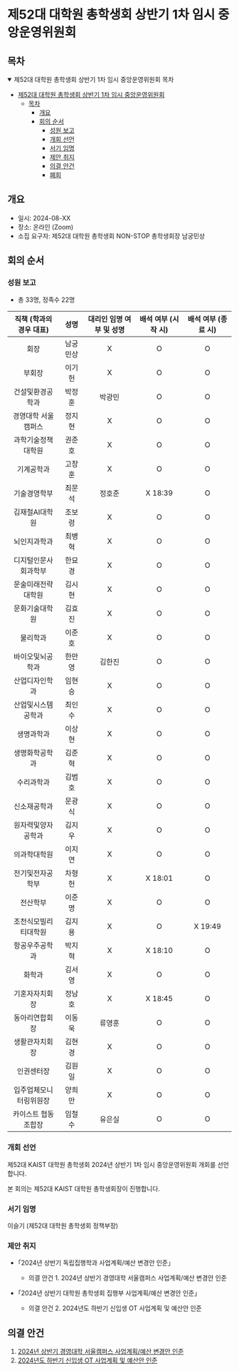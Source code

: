 제52대 대학원 총학생회 상반기 1차 임시 중앙운영위원회 
===

## 목차

<details open>
<summary>제52대 대학원 총학생회 상반기 1차 임시 중앙운영위원회 목차</summary>

- [제52대 대학원 총학생회 상반기 1차 임시 중앙운영위원회](#제52대-대학원-총학생회-상반기-1차-임시-중앙운영위원회)
  - [목차](#목차)
	- [개요](#개요)
	- [회의 순서](#회의-순서)
		- [성원 보고](#성원-보고)
		- [개회 선언](#개회-선언)
		- [서기 임명](#서기-임명)
 		- [제안 취지](#제안-취지)
		- [의결 안건](#의결-안건)
		- [폐회](#폐회)
</details>

## 개요

- 일시: 2024-08-XX
- 장소: 온라인 (Zoom)
- 소집 요구자: 제52대 대학원 총학생회 NON-STOP 총학생회장 남궁민상

## 회의 순서
### 성원 보고
- 총 33명, 정족수 22명

| 직책 (학과의 경우 대표) | 성명 | 대리인 임명 여부 및 성명 | 배석 여부 (시작 시) | 배석 여부 (종료 시) |
|:---:|:---:|:---:|:---:|:---:|
| 회장 | 남궁민상 | X  | O  |  O |
| 부회장 | 이기헌 | X  | O  |  O |
| 건설및환경공학과 | 박정훈 | 박광민  | O | O  |
| 경영대학 서울캠퍼스 | 정지현 | X  | O  | O  |
| 과학기술정책대학원 | 권준호 |  X |  O | O  |
| 기계공학과 | 고창훈 |  X |  O |  O |
| 기술경영학부 | 최문석 |  정호준 | X 18:39 | O  |
| 김재철AI대학원 | 조보령 | X  | O  | O  |
| 뇌인지과학과 | 최병혁 | X  | O  | O  |
| 디지털인문사회과학부 | 한묘경 | X  |  O | O  |
| 문술미래전략대학원 | 김시현 |  X | O  | O  |
| 문화기술대학원 | 김효진 |  X | O  | O  |
| 물리학과 | 이준호 | X  | O  | O  |
| 바이오및뇌공학과 | 한만영 | 김한진 | O  | O  |
| 산업디자인학과 | 임현승 |  X | O  | O  |
| 산업및시스템공학과 | 최인수 |  X |  O | O  |
| 생명과학과 | 이상현 |  X | O  | O  |
| 생명화학공학과 | 김준혁 | X  | O  | O  |
| 수리과학과 | 김범호 | X  | O  | O  |
| 신소재공학과 | 문광식 | X  | O  | O  |
| 원자력및양자공학과 | 김지우 | X  | O  | O  |
| 의과학대학원 | 이지연 | X  | O  | O  |
| 전기및전자공학부 | 차형헌 | X  | X 18:01  |  O |
| 전산학부 | 이준명 |  X | O  | O  |
| 조천식모빌리티대학원 | 김지용 | X  | O  | X 19:49 |
| 항공우주공학과 | 박지혁 |  X | X 18:10 | O  |
| 화학과 | 김서영 | X  | O  | O  |
| 기혼자자치회장 | 정남호 |  X | X 18:45  | O  |
| 동아리연합회장 | 이동욱 | 류영훈 | O  | O  |
| 생활관자치회장 | 김현경 | X  | O  | O  |
| 인권센터장 | 김원일 | X  | O  | O  |
| 입주업체모니터링위원장 | 양희만 | X  | O  | O  |
| 카이스트 협동조합장 | 임철수 | 유은실 | O  | O  |

### 개회 선언
제52대 KAIST 대학원 총학생회 2024년 상반기 1차 임시 중앙운영위원회 개회를 선언합니다. 

본 회의는 제52대 KAIST 대학원 총학생회장이 진행합니다.

### 서기 임명
이슬기 (제52대 대학원 총학생회 정책부장) 

### 제안 취지
    
- ｢2024년 상반기 독립집행학과 사업계획/예산 변경안 인준｣
    - 의결 안건 1. 2024년 상반기 경영대학 서울캠퍼스 사업계획/예산 변경안 인준

- ｢2024년 상반기 대학원 총학생회 집행부 사업계획/예산 변경안 인준｣
    - 의결 안건 2. 2024년도 하반기 신입생 OT 사업계획 및 예산안 인준

## 의결 안건

1. [2024년 상반기 경영대학 서울캠퍼스 사업계획/예산 변경안 인준](의결안건/의결1.md) 
2. [2024년도 하반기 신입생 OT 사업계획 및 예산안 인준](의결안건/의결2.md)
